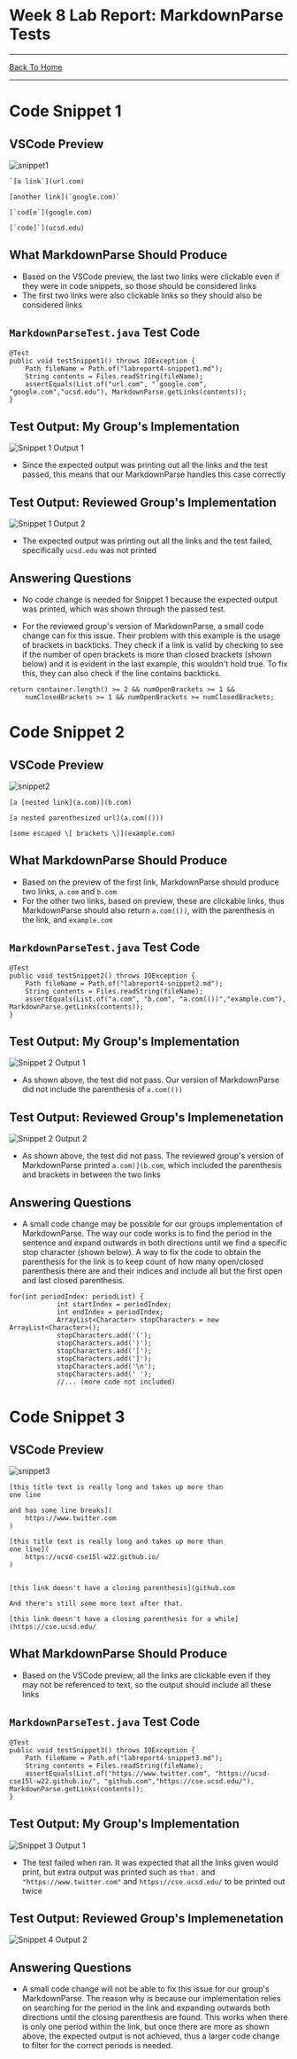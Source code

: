# Week 8 Lab Report: MarkdownParse Tests
---
[Back To Home](https://ryan-truong.github.io/cse15l-lab-reports/)

---

# Code Snippet 1

## VSCode Preview
![snippet1](/labreport4_pictures/snippet1.png)

```
`[a link`](url.com)

[another link](`google.com)`

[`cod[e`](google.com)

[`code]`](ucsd.edu)
```
## What MarkdownParse Should Produce
* Based on the VSCode preview, the last two links were clickable even if they were in code snippets, so those should be considered links
* The first two links were also clickable links so they should also be considered links

## `MarkdownParseTest.java` Test Code
```
@Test
public void testSnippet1() throws IOException {
    Path fileName = Path.of("labreport4-snippet1.md");
    String contents = Files.readString(fileName);
    assertEquals(List.of("url.com", "`google.com", "google.com","ucsd.edu"), MarkdownParse.getLinks(contents));
}
```

## Test Output: My Group's Implementation
![Snippet 1 Output 1](/labreport4_pictures/snippet1_output.png)

* Since the expected output was printing out all the links and the test passed, this means that our MarkdownParse handles this case correctly

## Test Output: Reviewed Group's Implementation
![Snippet 1 Output 2](/labreport4_pictures/snippet1_output2.png)

* The expected output was printing out all the links and the test failed, specifically `ucsd.edu` was not printed

## Answering Questions
* No code change is needed for Snippet 1 because the expected output was printed, which was shown through the passed test. 

* For the reviewed group's version of MarkdownParse, a small code change can fix this issue. Their problem with this example is the usage of brackets in backticks. They check if a link is valid by checking to see if the number of open brackets is more than closed brackets (shown below) and it is evident in the last example, this wouldn't hold true. To fix this, they can also check if the line contains backticks.

```
return container.length() >= 2 && numOpenBrackets >= 1 &&
    numClosedBrackets >= 1 && numOpenBrackets >= numClosedBrackets;
```

# Code Snippet 2

## VSCode Preview
![snippet2](/labreport4_pictures/snippet2.png)

```
[a [nested link](a.com)](b.com)

[a nested parenthesized url](a.com(()))

[some escaped \[ brackets \]](example.com)
```

## What MarkdownParse Should Produce
* Based on the preview of the first link, MarkdownParse should produce two links, `a.com` and `b.com`
* For the other two links, based on preview, these are clickable links, thus MarkdownParse should also return `a.com(())`, with the parenthesis in the link, and `example.com`

## `MarkdownParseTest.java` Test Code
```
@Test
public void testSnippet2() throws IOException {
    Path fileName = Path.of("labreport4-snippet2.md");
    String contents = Files.readString(fileName);
    assertEquals(List.of("a.com", "b.com", "a.com(())","example.com"), MarkdownParse.getLinks(contents));
}
```

## Test Output: My Group's Implementation
![Snippet 2 Output 1](/labreport4_pictures/snippet2_output.png)

* As shown above, the test did not pass. Our version of MarkdownParse did not include the parenthesis of `a.com(())` 

## Test Output: Reviewed Group's Implemenetation
![Snippet 2 Output 2](/labreport4_pictures/snippet2_output2.png)

* As shown above, the test did not pass. The reviewed group's version of MarkdownParse printed `a.com)](b.com`, which included the parenthesis and brackets in between the two links

## Answering Questions
* A small code change may be possible for our groups implementation of MarkdownParse. The way our code works is to find the period in the sentence and expand outwards in both directions until we find a specific stop character (shown below). A way to fix the code to obtain the parenthesis for the link is to keep count of how many open/closed parenthesis there are and their indices and include all but the first open and last closed parenthesis.

```
for(int periodIndex: periodList) {
            int startIndex = periodIndex;
            int endIndex = periodIndex;
            ArrayList<Character> stopCharacters = new ArrayList<Character>();
            stopCharacters.add('(');
            stopCharacters.add(')');
            stopCharacters.add('[');
            stopCharacters.add(']');
            stopCharacters.add('\n');
            stopCharacters.add(' ');
            //... (more code not included)
```

# Code Snippet 3

## VSCode Preview
![snippet3](/labreport4_pictures/snippet3.png)

```
[this title text is really long and takes up more than 
one line

and has some line breaks](
    https://www.twitter.com
)

[this title text is really long and takes up more than 
one line](
    https://ucsd-cse15l-w22.github.io/
)


[this link doesn't have a closing parenthesis](github.com

And there's still some more text after that.

[this link doesn't have a closing parenthesis for a while](https://cse.ucsd.edu/
```

## What MarkdownParse Should Produce
* Based on the VSCode preview, all the links are clickable even if they may not be referenced to text, so the output should include all these links

## `MarkdownParseTest.java` Test Code
```
@Test
public void testSnippet3() throws IOException {
    Path fileName = Path.of("labreport4-snippet3.md");
    String contents = Files.readString(fileName);
    assertEquals(List.of("https://www.twitter.com", "https://ucsd-cse15l-w22.github.io/", "github.com","https://cse.ucsd.edu/"), MarkdownParse.getLinks(contents));
}
```
## Test Output: My Group's Implementation
![Snippet 3 Output 1](/labreport4_pictures/snippet3_output.png)

* The test failed when ran. It was expected that all the links given would print, but extra output was printed such as `that.` and `"https://www.twitter.com"` and `https://cse.ucsd.edu/` to be printed out twice

## Test Output: Reviewed Group's Implemenetation
![Snippet 4 Output 2](/labreport4_pictures/snippet3_output2.png)

## Answering Questions
* A small code change will not be able to fix this issue for our group's MarkdownParse. The reason why is because our implementation relies on searching for the period in the link and expanding outwards both directions until the closing parenthesis are found. This works when there is only one period within the link, but once there are more as shown above, the expected output is not achieved, thus a larger code change to filter for the correct periods is needed.
